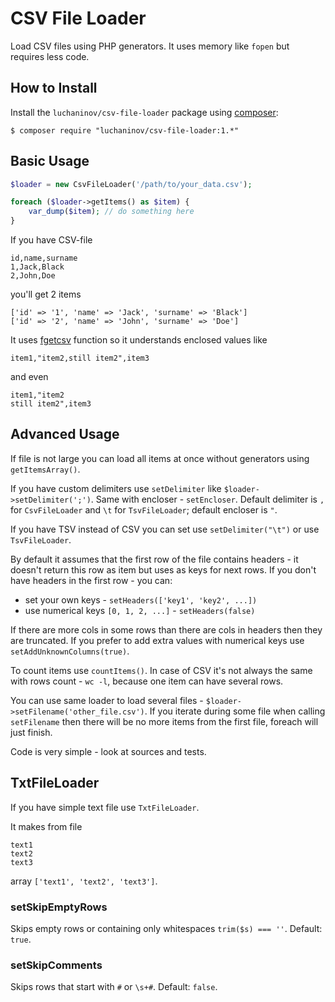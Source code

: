 CSV File Loader
===============

Load CSV files using PHP generators. It uses memory like `fopen` but requires less code.

How to Install
--------------

Install the `luchaninov/csv-file-loader` package using [composer](http://getcomposer.org/):

```shell
$ composer require "luchaninov/csv-file-loader:1.*"
```

Basic Usage
-----------

```php
$loader = new CsvFileLoader('/path/to/your_data.csv');

foreach ($loader->getItems() as $item) {
    var_dump($item); // do something here
}
```

If you have CSV-file

```
id,name,surname
1,Jack,Black
2,John,Doe
```

you'll get 2 items
```
['id' => '1', 'name' => 'Jack', 'surname' => 'Black']
['id' => '2', 'name' => 'John', 'surname' => 'Doe']
```

It uses [fgetcsv](http://php.net/fgetcsv) function so it understands enclosed values like

```
item1,"item2,still item2",item3
```

and even

```
item1,"item2
still item2",item3
```

Advanced Usage
--------------

If file is not large you can load all items at once without generators using `getItemsArray()`. 

If you have custom delimiters use `setDelimiter` like `$loader->setDelimiter(';')`. Same with encloser - `setEncloser`.
Default delimiter is `,` for `CsvFileLoader` and `\t` for `TsvFileLoader`; default encloser is `"`.

If you have TSV instead of CSV you can set use `setDelimiter("\t")` or use `TsvFileLoader`.

By default it assumes that the first row of the file contains headers - it doesn't return this row as item but uses as keys for next rows.
If you don't have headers in the first row - you can:
- set your own keys - `setHeaders(['key1', 'key2', ...])`
- use numerical keys `[0, 1, 2, ...]` - `setHeaders(false)`

If there are more cols in some rows than there are cols in headers then they are truncated.
If you prefer to add extra values with numerical keys use `setAddUnknownColumns(true)`.

To count items use `countItems()`. In case of CSV it's not always the same with rows count - `wc -l`, because one item can have several rows.

You can use same loader to load several files - `$loader->setFilename('other_file.csv')`. If you iterate during some file when calling
`setFilename` then there will be no more items from the first file, foreach will just finish.

Code is very simple - look at sources and tests.

TxtFileLoader
-------------

If you have simple text file use `TxtFileLoader`.

It makes from file

```
text1
text2
text3
```

array `['text1', 'text2', 'text3']`.

### setSkipEmptyRows

Skips empty rows or containing only whitespaces `trim($s) === ''`. Default: `true`.

### setSkipComments

Skips rows that start with `#` or `\s+#`. Default: `false`.
